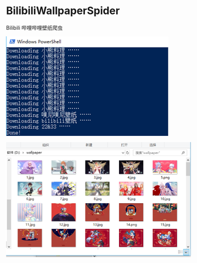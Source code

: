 # BilibiliWallpaperSpider
Bilibili 哔哩哔哩壁纸爬虫

![](https://github.com/JianFengY/BilibiliWallpaperSpider/blob/master/demo/run.png)

![](https://github.com/JianFengY/BilibiliWallpaperSpider/blob/master/demo/result.png)
